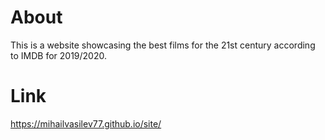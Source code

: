 # About
This is a website showcasing the best films for the 21st century according to IMDB for 2019/2020.
# Link
https://mihailvasilev77.github.io/site/
